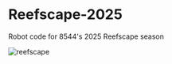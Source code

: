 # Reefscape-2025
Robot code for 8544's 2025 Reefscape season

![reefscape](https://github.com/user-attachments/assets/3d27efee-d23d-4098-addc-a20c54ca48f3)
